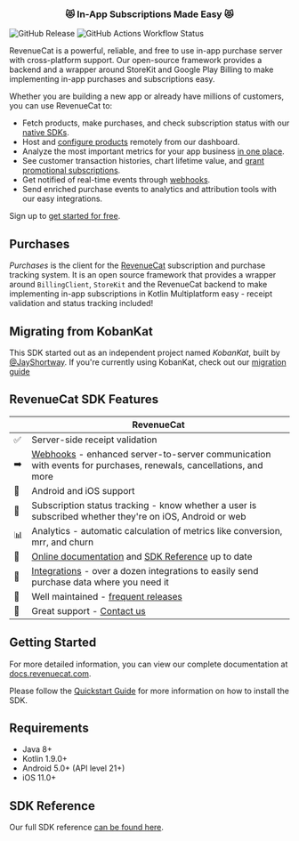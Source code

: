 <h3 align="center">😻 In-App Subscriptions Made Easy 😻</h3>  
  
![GitHub Release](https://img.shields.io/github/v/release/JayShortway/kobankat) 
![GitHub Actions Workflow Status](https://img.shields.io/github/actions/workflow/status/JayShortway/kobankat/main.yml)

RevenueCat is a powerful, reliable, and free to use in-app purchase server with cross-platform support. Our open-source framework provides a backend and a wrapper around StoreKit and Google Play Billing to make implementing in-app purchases and subscriptions easy. 

Whether you are building a new app or already have millions of customers, you can use RevenueCat to:

  * Fetch products, make purchases, and check subscription status with our [native SDKs](https://docs.revenuecat.com/docs/installation). 
  * Host and [configure products](https://docs.revenuecat.com/docs/entitlements) remotely from our dashboard. 
  * Analyze the most important metrics for your app business [in one place](https://docs.revenuecat.com/docs/charts).
  * See customer transaction histories, chart lifetime value, and [grant promotional subscriptions](https://docs.revenuecat.com/docs/customers).
  * Get notified of real-time events through [webhooks](https://docs.revenuecat.com/docs/webhooks).
  * Send enriched purchase events to analytics and attribution tools with our easy integrations.

Sign up to [get started for free](https://app.revenuecat.com/signup).

## Purchases

*Purchases* is the client for the [RevenueCat](https://www.revenuecat.com/) subscription and purchase tracking system. It is an open source framework that provides a wrapper around `BillingClient`, `StoreKit` and the RevenueCat backend to make implementing in-app subscriptions in Kotlin Multiplatform easy - receipt validation and status tracking included!

## Migrating from KobanKat
This SDK started out as an independent project named _KobanKat_, built by [@JayShortway](https://github.com/JayShortway). If you're currently using KobanKat, check out our [migration guide](TODO!!!)

## RevenueCat SDK Features
|   | RevenueCat |
| --- | --- |
✅ | Server-side receipt validation
➡️ | [Webhooks](https://docs.revenuecat.com/docs/webhooks) - enhanced server-to-server communication with events for purchases, renewals, cancellations, and more
📱 | Android and iOS support
🎯 | Subscription status tracking - know whether a user is subscribed whether they're on iOS, Android or web
📊 | Analytics - automatic calculation of metrics like conversion, mrr, and churn
📝 | [Online documentation](https://docs.revenuecat.com/docs) and [SDK Reference](https://revenuecat.github.io/purchases-kmp/) up to date
🔀 | [Integrations](https://www.revenuecat.com/integrations) - over a dozen integrations to easily send purchase data where you need it
💯 | Well maintained - [frequent releases](https://github.com/RevenueCat/purchases-kmp/releases)
📮 | Great support - [Contact us](https://revenuecat.com/support)

## Getting Started
For more detailed information, you can view our complete documentation at [docs.revenuecat.com](https://docs.revenuecat.com/docs).

Please follow the [Quickstart Guide](https://docs.revenuecat.com/docs/) for more information on how to install the SDK.

## Requirements
- Java 8+
- Kotlin 1.9.0+
- Android 5.0+ (API level 21+)
- iOS 11.0+ 

## SDK Reference
Our full SDK reference [can be found here](https://revenuecat.github.io/purchases-kmp/).
